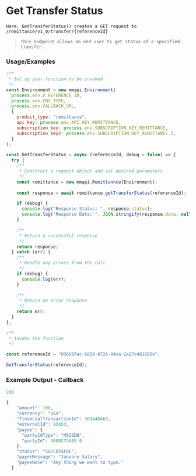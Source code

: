 
# Get Transfer Status

`Here, GetTransferStatus() creates a GET request to /remittance/v1_0/transfer/{referenceId}`

> `This endpoint allows an end user to get status of a specified transfer.`

### Usage/Examples

```javascript
/**
 * Set up your function to be invoked
 */
const Environment = new mmapi.Environment(
  process.env.X_REFERENCE_ID,
  process.env.ENV_TYPE,
  process.env.CALLBACK_URL,
  {
    product_type: "remittance",
    api_key: process.env.API_KEY_REMITTANCE,
    subscription_key: process.env.SUBSCRIPTION_KEY_REMITTANCE,
    subscription_key2: process.env.SUBSCRIPTION_KEY_REMITTANCE_2,
  }
);

const GetTransferStatus = async (referenceId, debug = false) => {
  try {
    /**
     * Construct a request object and set desired parameters
     */
    const remittance = new mmapi.Remittannce(Environment); 
    
    const response = await remittance.getTransferStatus(referenceId);

    if (debug) {
      console.log("Response Status: ", response.status);
      console.log("Response Data: ", JSON.stringify(response.data, null, 4));
    }

    /**
     * Return a successful response
     */
    return response;
  } catch (err) {
    /**
     * Handle any errors from the call
     */
    if (debug) {
      console.log(err);
    }

    /**
     * Return an error response
     */
    return err;
  }
};

/**
 * Invoke the function
 */

const referenceId = "036997ac-6858-4726-84ca-2a27c481895e";

GetTransferStatus(referenceId);
```

### Example Output - Callback

```javascript
200

{
    "amount": 100,
    "currency": "UGX",
    "financialTransactionId": 363440463,
    "externalId": 83453,
    "payee": {
      "partyIdType": "MSISDN",
      "partyId": 4609274685.0
    },
    "status": "SUCCESSFUL",
    "payerMessage": "January Salary",
    "payeeNote": "Any thing we want to type."
  }

```
